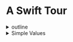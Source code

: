 # A Swift Tour

<details>
	<summary>outline</summary>

## [Outline](https://docs.swift.org/swift-book/GuidedTour/GuidedTour.html#:~:text=ON%20THIS%20PAGE-,A%20Swift%20Tour,-Tradition%20suggests%20that)

Tradition suggests that the first program in a new language should print the words “Hello, world!” on the screen. In Swift, this can be done in a single line:
```swift
print("Hello, world!")
// Prints "Hello, world!"
```
If you have written code in C or Objective-C, this syntax looks familiar to you—in Swift, this line of code is a complete program. You don’t need to import a separate library for functionality like input/output or string handling. Code written at global scope is used as the entry point for the program, so you don’t need a main() function. You also don’t need to write semicolons at the end of every statement.

This tour gives you enough information to start writing code in Swift by showing you how to accomplish a variety of programming tasks. Don’t worry if you don’t understand something—everything introduced in this tour is explained in detail in the rest of this book.

> NOTE
>
> For the best experience, open this chapter as a playground in Xcode. Playgrounds allow you to edit the code listings and see the result immediately.

---

## 개요

전통적으로 새로운 언어를 사용해서 작성하는 첫 번째 프로그램은 화면에 "Hello, world!"를 출력 하는 것이어야 합니다. 스위프트에서는 이것이 한 줄로 가능합니다:
```swift
print("Hello, world!")
// "Hello, world!" 출력
```
만약 당신이 C 혹은 오브젝트-C 를 사용하여 코드를 작성해 왔다면, 이런 구문은 익숙할 것입니다. 스위프트에서는 이 한 줄의 코드는 완성된 프로그램입니다. 입출력이나 문자열 처리를 위한 별도의 라이브러리를 임포트할 필요 없습니다. 전역 범위에서 쓰인 코드는 프로그램의 엔트리 포인트로 사용 되기 때문에, main() 함수가 필요 없습니다. 또한 모든 문장 뒤에 세미콜론을 붙일 필요도 없습니다. 

이 투어는 다양한 프로그래밍 과제를 해결하는 방법을 보여줌으로써 당신이 코딩을 시작하기에 충분한 정보를 줄 것입니다. 만약 이해하지 못한 것이 있더라도 걱정하지 마십시오. 이 투어에서 소개되는 모든 것들은 이 책의 나머지 부분에서 자세하게 설명할 것입니다. 

> 노트
>
> 최고의 경험을 하기 위해 Xcode의 플레이그라운드로 이 챕터를 여십시오. 플레이그라운드를 이용하여 코드 목록들을 편집하고 그 결과를 바로 볼 수 있습니다. 

---

_* — : dash (, 와 같은 의미)_

---

</details>


<details>
<summary>Simple Values</summary>

## [Simple Values](https://docs.swift.org/swift-book/GuidedTour/GuidedTour.html#:~:text=Download%20Playground-,Simple%20Values,-Use%20let%20to)

Use let to make a constant and var to make a variable. The value of a constant doesn’t need to be known at compile time, but you must assign it a value exactly once. This means you can use constants to name a value that you determine once but use in many places.

```swift
var myVariable = 42
myVariable = 50
let myConstant = 42
```

A constant or variable must have the same type as the value you want to assign to it. However, you don’t always have to write the type explicitly. Providing a value when you create a constant or variable lets the compiler infer its type. In the example above, the compiler infers that `myVariable` is an integer because its initial value is an integer.

If the initial value doesn’t provide enough information (or if isn’t an initial value), specify the type by writing it after the variable, separated by a colon.

```swift
let implicitInteger = 70
let implicitDouble = 70.0
let explicitDouble: Double = 70
```

> EXPERIMENT
>
> Create a constant with an explicit type of `Float` and a value of `4`.

Values are never implicitly converted to another type. If you need to convert a value to a different type, explicitly make an instance of the desired type.

```swift
let label = "The width is "
let width = 94
let widthLabel = label + String(width)
```

> EXPERIMENT
>
> Try removing the conversion to `String` from the last line. What error do you get?

```swift
error: binary operator '+' cannot be applied to operands of type 'String' and 'Int'
```

---

## 간단한 값들

상수를 만들기 위해 `let` 을 사용하고, 변수를 만들기 위해 `var` 를 사용하십시오. 상수의 값은 컴파일 타임에 알고 있을 필요는 없지만, 무조건 한번, 그것에 값을 할당해 주어야 합니다. 즉, 당신은 상수를 한번 정해서 여러 군데에서 사용하는 값에 이름을 붙이기 위해 사용할 수 있습니다. 

```swift
var myVariable = 42
myVariable = 50
let myConstant = 42
```

상수나 변수는 반드시 당신이 그것에 할당하고 싶은 값과 같은 타입을 가져야 합니다. 하지만, 항상 타입을 명시적으로 작성해야 하는 것은 아닙니다. 상수나 변수를 생성할 때 값을 제공하면, 컴파일러가 그 타입을 유추할 수 있습니다. 위의 예에서,  `myVariable` 의 초기값이 정수이기 때문에 컴파일러는 이것의 타입을 정수로 유추할 수 있습니다. 

만약 초기값이 충분한 정보를 주지 않거나 혹은 없다면, 변수 뒤에 콜론으로 구분하여 타입을 적어서 지정하십시오. 

```swift
let implicitInteger = 70
let implicitDouble = 70.0
let explicitDouble: Double = 70
```

> 실험
>
> `Float` 타입과  `4` 의 값을 가지는 상수를 생성하십시오.

값은 결코 암묵적으로 다른 타입으로 변환되지 않습니다. 만약 값을 다른 타입으로 변환해야 한다면, 요구되는 타입의 인스턴스를 명시적으로 만드십시오.

```swift
let label = "The width is "
let width = 94
let widthLabel = label + String(width)
```

> 실험
>
> 마지막 줄에서 `String` 으로 변환하는 것을 제거해 보십시오. 어떤 오류가 발생합니까?

```swift
오류: 이항 연산자 '+'는 'String'과 'Int' 타입의 피연산자에 적용할 수 없습니다.
```

---

_\* specify: 지정하다, 기입하다, 명시하다_

_\* explicit: 명백한_

_\* implicitly: 암묵적으로_

_\* binary operator: 이항 연산자_

_\* operand: 피연산자_

---

</details>

